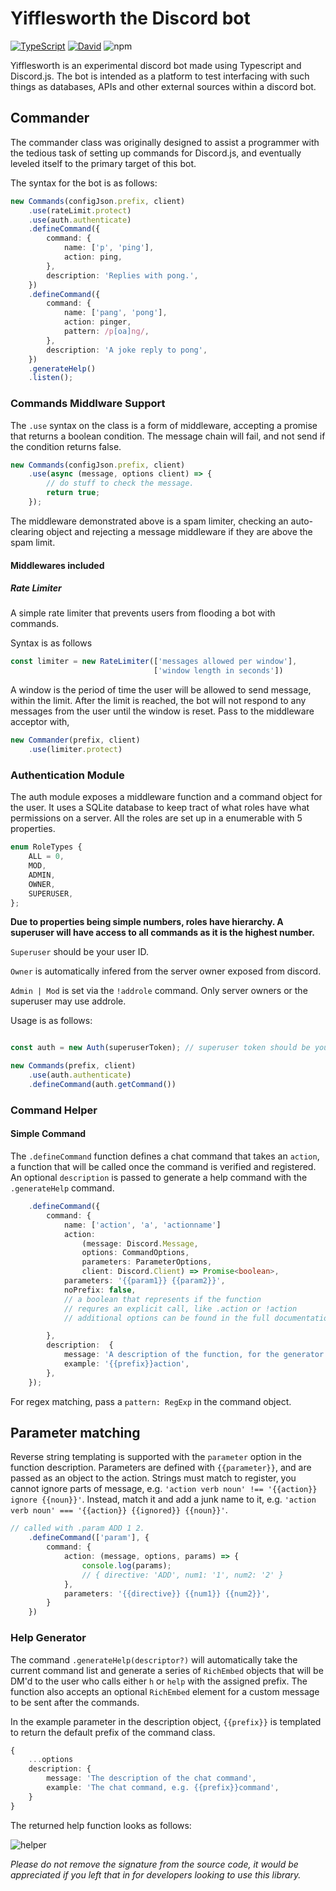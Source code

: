 # Yifflesworth the Discord bot

[![TypeScript](https://badges.frapsoft.com/typescript/version/typescript-next.svg?v=101)](https://github.com/ellerbrock/typescript-badges/)
[![David](https://david-dm.org/Navrin/yifflesworth.svg)](https://david-dm.org)
![npm](https://img.shields.io/npm/l/express.svg?style=flat-square)

Yifflesworth is an experimental discord bot made using Typescript and Discord.js.
The bot is intended as a platform to test interfacing with such things as databases, APIs and other external sources within a discord bot.

## Commander

The commander class was originally designed to assist a programmer with the tedious task of setting up commands for Discord.js, and eventually leveled itself to the primary target of this bot.

The syntax for the bot is as follows:

```typescript
new Commands(configJson.prefix, client)
    .use(rateLimit.protect)
    .use(auth.authenticate)
    .defineCommand({
        command: {
            name: ['p', 'ping'],
            action: ping,
        },
        description: 'Replies with pong.',
    })
    .defineCommand({
        command: {
            name: ['pang', 'pong'],
            action: pinger,
            pattern: /p[oa]ng/,
        },
        description: 'A joke reply to pong',
    })
    .generateHelp()
    .listen();
```

### Commands Middlware Support

The `.use` syntax on the class is a form of middleware, accepting a promise that returns a boolean condition. The message chain will fail, and not send if the condition returns false.

```typescript
new Commands(configJson.prefix, client)
    .use(async (message, options client) => {
        // do stuff to check the message.
        return true;
    });
```

The middleware demonstrated above is a spam limiter, checking an auto-clearing object and rejecting a message middleware if they are above the spam limit.

#### Middlewares included

##### Rate Limiter

A simple rate limiter that prevents users from flooding a bot with commands.

Syntax is as follows

```typescript
const limiter = new RateLimiter(['messages allowed per window'],
                                ['window length in seconds'])
```

A window is the period of time the user will be allowed to send message, within the limit. After the limit is reached, the bot will not respond to any messages from the user until the window is reset. Pass to the middleware acceptor with,

```typescript
new Commander(prefix, client)
    .use(limiter.protect)
```

### **Authentication Module**

The auth module exposes a middleware function and a command object for the user. It uses a SQLite database to keep tract of what roles have what permissions on a server. All the roles are set up in a enumerable with 5 properties.

```typescript
enum RoleTypes {
    ALL = 0,
    MOD,
    ADMIN,
    OWNER,
    SUPERUSER,
};
```

**Due to properties being simple numbers, roles have hierarchy. A superuser will have access to all commands as it is the highest number.**

`Superuser` should be your user ID.

`Owner` is automatically infered from the server owner exposed from discord.

`Admin | Mod` is set via the `!addrole` command. Only server owners or the superuser may use addrole.

Usage is as follows:

```typescript

const auth = new Auth(superuserToken); // superuser token should be your discord user ID, you will have access to all commands.

new Commands(prefix, client)
    .use(auth.authenticate)
    .defineCommand(auth.getCommand())

```

### Command Helper

#### Simple Command

The `.defineCommand` function defines a chat command that takes an `action`, a function that will be called once the command is verified and registered. An optional `description` is passed to generate a help command with the `.generateHelp` command.

```typescript
    .defineCommand({
        command: {
            name: ['action', 'a', 'actionname']
            action:
                (message: Discord.Message,
                options: CommandOptions,
                parameters: ParameterOptions,
                client: Discord.Client) => Promise<boolean>,
            parameters: '{{param1}} {{param2}}',
            noPrefix: false,
            // a boolean that represents if the function
            // requres an explicit call, like .action or !action
            // additional options can be found in the full documentation.

        },
        description:  {
            message: 'A description of the function, for the generator',
            example: '{{prefix}}action',
        },
    });
```

For regex matching, pass a `pattern: RegExp` in the command object.

## Parameter matching

Reverse string templating is supported with the `parameter` option in the function description. Parameters are defined with `{{parameter}}`, and are passed as an object to the action. Strings must match to register, you cannot ignore parts of message, e.g. `'action verb noun' !== '{{action}} ignore {{noun}}'`. Instead, match it and add a junk name to it, e.g. `'action verb noun' === '{{action}} {{ignored}} {{noun}}'`.

```typescript
// called with .param ADD 1 2.
    .defineCommand(['param'], {
        command: {
            action: (message, options, params) => {
                console.log(params);
                // { directive: 'ADD', num1: '1', num2: '2' }
            },
            parameters: '{{directive}} {{num1}} {{num2}}',
        }
    })
```

### Help Generator

The command `.generateHelp(descriptor?)` will automatically take the current command list and generate a series of `RichEmbed` objects that will be DM'd to the user who calls either `h` or `help` with the assigned prefix. The function also accepts an optional `RichEmbed` element for a custom message to be sent after the commands.

In the example parameter in the description object, `{{prefix}}` is templated to return the default prefix of the command class.

```typescript
{
    ...options
    description: {
        message: 'The description of the chat command',
        example: 'The chat command, e.g. {{prefix}}command',
    }
}
```

The returned help function looks as follows:

![helper](https://i.imgur.com/wBOdcK6.png)

*Please do not remove the signature from the source code, it would be appreciated if you left that in for developers looking to use this library.*
